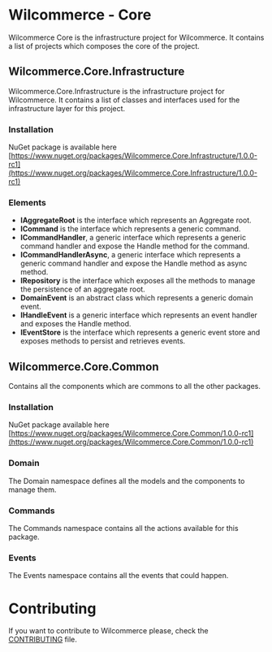 # Wilcommerce - Core
Wilcommerce Core is the infrastructure project for Wilcommerce.
It contains a list of projects which composes the core of the project.

## Wilcommerce.Core.Infrastructure
Wilcommerce.Core.Infrastructure is the infrastructure project for Wilcommerce.
It contains a list of classes and interfaces used for the infrastructure layer for this project.

### Installation
NuGet package is available here [https://www.nuget.org/packages/Wilcommerce.Core.Infrastructure/1.0.0-rc1](https://www.nuget.org/packages/Wilcommerce.Core.Infrastructure/1.0.0-rc1)

### Elements
- **IAggregateRoot** is the interface which represents an Aggregate root.
- **ICommand** is the interface which represents a generic command.
- **ICommandHandler**, a generic interface which represents a generic command handler and expose the Handle method for the command.
- **ICommandHandlerAsync**, a generic interface which represents a generic command handler and expose the Handle method as async method.
- **IRepository** is the interface which exposes all the methods to manage the persistence of an aggregate root.
- **DomainEvent** is an abstract class which represents a generic domain event.
- **IHandleEvent** is a generic interface which represents an event handler and exposes the Handle method.
- **IEventStore** is the interface which represents a generic event store and exposes methods to persist and retrieves events.

## Wilcommerce.Core.Common
Contains all the components which are commons to all the other packages.

### Installation
NuGet package available here [https://www.nuget.org/packages/Wilcommerce.Core.Common/1.0.0-rc1](https://www.nuget.org/packages/Wilcommerce.Core.Common/1.0.0-rc1)

### Domain
The Domain namespace defines all the models and the components to manage them.

### Commands
The Commands namespace contains all the actions available for this package.

### Events
The Events namespace contains all the events that could happen.

# Contributing
If you want to contribute to Wilcommerce please, check the [CONTRIBUTING](CONTRIBUTING.md) file.